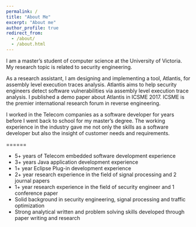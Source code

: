 ```yaml
---
permalink: /
title: "About Me"
excerpt: "About me"
author_profile: true
redirect_from: 
  - /about/
  - /about.html
---
```


I am a master’s student of computer science at the University of Victoria. My research topic is related to security engineering.

As a research assistant, I am designing and implementing a tool, Atlantis, for assembly level execution traces
analysis. Atlantis aims to help security engineers detect software vulnerabilities via assembly level execution trace analysis. I published a demo paper about Atlantis in ICSME 2017. ICSME is the premier international research forum in reverse engineering.

I worked in the Telecom companies as a software developer for years before I went back to school for my master’s
degree. The working experience in the industry gave me not only the skills as a software developer but also the insight of customer needs and requirements.

======
* 5+ years of Telecom embedded software development experience
* 3+ years Java application development experience
* 1+ year Eclipse Plug-in development experience
* 2+ year research experience in the field of signal processing and 2 journal papers
* 1+ year research experience in the field of security engineer and 1 conference paper
* Solid background in security engineering, signal processing and traffic optimization
* Strong analytical written and problem solving skills developed through paper writing and research